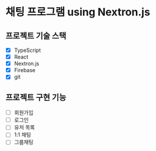# 채팅 프로그램 using Nextron.js

## 프로젝트 기술 스택
- [x] TypeScript
- [x] React
- [x] Nextron.js
- [x] Firebase
- [x] git

## 프로젝트 구현 기능
- [ ] 회원가입
- [ ] 로그인
- [ ] 유저 목록
- [ ] 1:1 채팅
- [ ] 그룹채팅